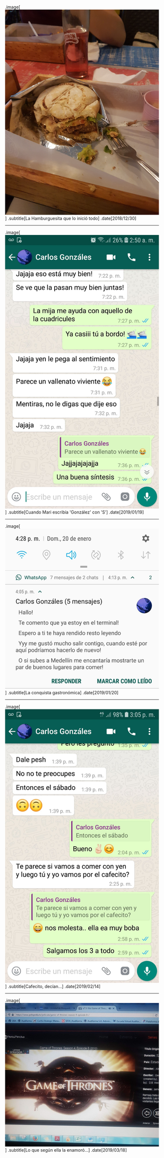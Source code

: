 .image[![Burger](img/20181230.jpg)]
.subtitle[La Hamburguesita que lo inició todo]
.date[2018/12/30]

---

.image[![WhatsApp1](img/20190119-025043_WhatsApp.jpg)]
.subtitle[Cuando Mari escribía 'González' con 'S']
.date[2019/01/19]

---

.image[![WhatsApp2](img/20190120-162806.jpg)]
.subtitle[La conquista gastronómica]
.date[2019/01/20]

---

.image[![WhatsApp3](img/20190214-150523_WhatsApp.jpg)]
.subtitle[Cafecito, decían...]
.date[2019/02/14]

---

.image[![WhatsApp1](img/20190318-WA0025.jpg)]
.subtitle[Lo que según ella la enamoró...]
.date[2019/03/18]

